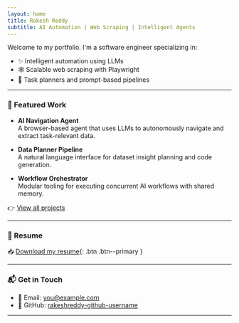 ```yaml
---
layout: home
title: Rakesh Reddy
subtitle: AI Automation | Web Scraping | Intelligent Agents
---
```


Welcome to my portfolio. I'm a software engineer specializing in:

- ✨ Intelligent automation using LLMs
- 🕸️ Scalable web scraping with Playwright
- 🧠 Task planners and prompt-based pipelines

---

### 🚀 Featured Work

- **AI Navigation Agent**  
  A browser-based agent that uses LLMs to autonomously navigate and extract task-relevant data.

- **Data Planner Pipeline**  
  A natural language interface for dataset insight planning and code generation.

- **Workflow Orchestrator**  
  Modular tooling for executing concurrent AI workflows with shared memory.

👉 [View all projects](/projects)

---

### 📄 Resume

📥 [Download my resume](/assets/resume.pdf){: .btn .btn--primary }

---

### 📬 Get in Touch

- 📧 Email: [you@example.com](mailto:you@example.com)  
- 🐙 GitHub: [rakeshreddy-github-username](https://github.com/rakeshreddy-github-username)

---
